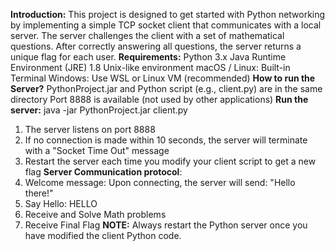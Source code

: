 **Introduction:**
This project is designed to get started with Python networking by implementing a simple TCP socket client that communicates with a local server. The server challenges the client with a set of mathematical questions. After correctly answering all questions, the server returns a unique flag for each user.
**Requirements:**
Python 3.x
Java Runtime Environment (JRE) 1.8
Unix-like environment
  macOS / Linux: Built-in Terminal
  Windows: Use WSL or Linux VM (recommended)
**How to run the Server?**
PythonProject.jar and Python script (e.g., client.py) are in the same directory
Port 8888 is available (not used by other applications)
**Run the server:**
java -jar PythonProject.jar client.py
1. The server listens on port 8888
2. If no connection is made within 10 seconds, the server will terminate with a "Socket Time Out" message
3. Restart the server each time you modify your client script to get a new flag
**Server Communication protocol**:
1. Welcome message: Upon connecting, the server will send: "Hello there!"
2. Say Hello: HELLO <Husky name>
3. Receive and Solve Math problems
4. Receive Final Flag
**NOTE:**
Always restart the Python server once you have modified the client Python code.


